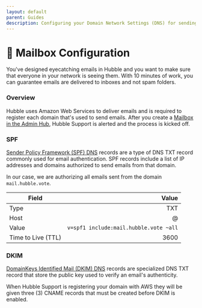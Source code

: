 ```yaml
---
layout: default
parent: Guides
description: Configuring your Domain Network Settings (DNS) for sending emails from Hubble
---
```


# 📮 Mailbox Configuration

You've designed eyecatching emails in Hubble and you want to make sure that everyone in your network is seeing them. With 10 minutes of work, you can guarantee emails are delivered to inboxes and not spam folders.

### Overview

Hubble uses Amazon Web Services to deliver emails and is required to register each domain that's used to send emails. After you create a [Mailbox in the Admin Hub](https://app.hubble.vote/mailboxes), Hubble Support is alerted and the process is kicked off.

### SPF

[Sender Policy Framework (SPF) DNS](https://www.cloudflare.com/learning/dns/dns-records/dns-spf-record/) records are a type of DNS TXT record commonly used for email authentication. SPF records include a list of IP addresses and domains authorized to send emails from that domain.

In our case, we are authorizing all emails sent from the domain `mail.hubble.vote`.

| Field              |                                  Value |
| ------------------ | -------------------------------------: |
| Type               |                                    TXT |
| Host               |                                      @ |
| Value              | `v=spf1 include:mail.hubble.vote ~all` |
| Time to Live (TTL) |                                   3600 |

### DKIM

[DomainKeys Identified Mail (DKIM) DNS](https://www.cloudflare.com/learning/dns/dns-records/dns-dkim-record/) records are specialized DNS TXT record that store the public key used to verify an email's authenticity.

When Hubble Support is registering your domain with AWS they will be given three (3) CNAME records that must be created before DKIM is enabled.

